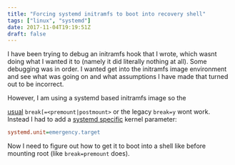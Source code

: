 ```yaml
---
title: "Forcing systemd initramfs to boot into recovery shell"
tags: ["linux", "systemd"]
date: 2017-11-04T19:19:51Z
draft: false
---
```


I have been trying to debug an initramfs hook that I wrote, which wasnt doing
what I wanted it to (namely it did literally nothing at all). Some debugging was
in order. I wanted get into the initramfs image environment and see what was
going on and what assumptions I have made that turned out to be incorrect.

<!--more--> However, I am using a systemd based initramfs image so the
[usual](http://jlk.fjfi.cvut.cz/arch/manpages/man/mkinitcpio.8#EARLY_INIT_ENVIRONMENT)
`break[=<premount|postmount>` or the legacy `break=y` wont work. Instead I had
to add a [systemd specific](https://freedesktop.org/wiki/Software/systemd/Debugging/)
kernel parameter:

```cfg
systemd.unit=emergency.target
```

Now I need to figure out how to get it to boot into a shell like before mounting
root (like `break=premount` does).

